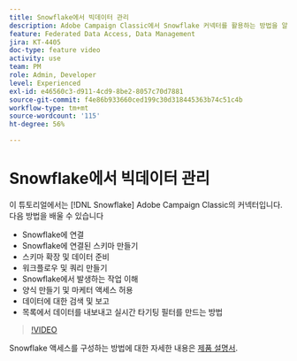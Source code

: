 ```yaml
---
title: Snowflake에서 빅데이터 관리
description: Adobe Campaign Classic에서 Snowflake 커넥터를 활용하는 방법을 알아봅니다
feature: Federated Data Access, Data Management
jira: KT-4405
doc-type: feature video
activity: use
team: PM
role: Admin, Developer
level: Experienced
exl-id: e46560c3-d911-4cd9-8be2-8057c70d7881
source-git-commit: f4e86b933660ced199c30d318445363b74c51c4b
workflow-type: tm+mt
source-wordcount: '115'
ht-degree: 56%

---
```


# Snowflake에서 빅데이터 관리

이 튜토리얼에서는 [!DNL Snowflake] Adobe Campaign Classic의 커넥터입니다.
다음 방법을 배울 수 있습니다

* Snowflake에 연결
* Snowflake에 연결된 스키마 만들기
* 스키마 확장 및 데이터 준비
* 워크플로우 및 쿼리 만들기
* Snowflake에서 발생하는 작업 이해
* 양식 만들기 및 마케터 액세스 허용
* 데이터에 대한 검색 및 보고
* 목록에서 데이터를 내보내고 실시간 타기팅 필터를 만드는 방법

>[!VIDEO](https://video.tv.adobe.com/v/31588?quality=12&learn=on)

Snowflake 액세스를 구성하는 방법에 대한 자세한 내용은 [제품 설명서](https://experienceleague.adobe.com/docs/campaign-classic/using/installing-campaign-classic/accessing-external-database/configure-fda/config-databases/configure-fda-snowflake.html?lang=en#installing-campaign-classic).
